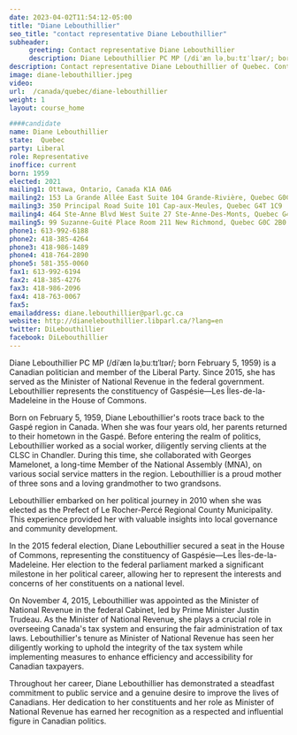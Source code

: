 ```yaml
---
date: 2023-04-02T11:54:12-05:00
title: "Diane Lebouthillier"
seo_title: "contact representative Diane Lebouthillier"
subheader:
     greeting: Contact representative Diane Lebouthillier
     description: Diane Lebouthillier PC MP (/diˈæn ləˌbuːtɪˈlɪər/; born February 5, 1959) is a Canadian politician and member of the Liberal Party.
description: Contact representative Diane Lebouthillier of Quebec. Contact information for Diane Lebouthillier includes email address, phone number, and mailing address.
image: diane-lebouthillier.jpeg
video:
url:  /canada/quebec/diane-lebouthillier
weight: 1
layout: course_home

####candidate
name: Diane Lebouthillier
state:	Quebec
party: Liberal
role: Representative
inoffice: current
born: 1959
elected: 2021
mailing1: Ottawa, Ontario, Canada K1A 0A6
mailing2: 153 La Grande Allée East Suite 104 Grande-Rivière, Quebec G0C 1V0
mailing3: 350 Principal Road Suite 101 Cap-aux-Meules, Quebec G4T 1C9
mailing4: 464 Ste-Anne Blvd West Suite 27 Ste-Anne-Des-Monts, Quebec G4V 1T5
mailing5: 99 Suzanne-Guité Place Room 211 New Richmond, Quebec G0C 2B0
phone1: 613-992-6188
phone2: 418-385-4264
phone3: 418-986-1489
phone4: 418-764-2890
phone5: 581-355-0060
fax1: 613-992-6194
fax2: 418-385-4276
fax3: 418-986-2096
fax4: 418-763-0067
fax5:
emailaddress: diane.lebouthillier@parl.gc.ca
website: http://dianelebouthillier.libparl.ca/?lang=en
twitter: DiLebouthillier
facebook: DiLebouthillier
---
```


Diane Lebouthillier PC MP (/diˈæn ləˌbuːtɪˈlɪər/; born February 5, 1959) is a Canadian politician and member of the Liberal Party. Since 2015, she has served as the Minister of National Revenue in the federal government. Lebouthillier represents the constituency of Gaspésie—Les Îles-de-la-Madeleine in the House of Commons.

Born on February 5, 1959, Diane Lebouthillier's roots trace back to the Gaspé region in Canada. When she was four years old, her parents returned to their hometown in the Gaspé. Before entering the realm of politics, Lebouthillier worked as a social worker, diligently serving clients at the CLSC in Chandler. During this time, she collaborated with Georges Mamelonet, a long-time Member of the National Assembly (MNA), on various social service matters in the region. Lebouthillier is a proud mother of three sons and a loving grandmother to two grandsons.

Lebouthillier embarked on her political journey in 2010 when she was elected as the Prefect of Le Rocher-Percé Regional County Municipality. This experience provided her with valuable insights into local governance and community development.

In the 2015 federal election, Diane Lebouthillier secured a seat in the House of Commons, representing the constituency of Gaspésie—Les Îles-de-la-Madeleine. Her election to the federal parliament marked a significant milestone in her political career, allowing her to represent the interests and concerns of her constituents on a national level.

On November 4, 2015, Lebouthillier was appointed as the Minister of National Revenue in the federal Cabinet, led by Prime Minister Justin Trudeau. As the Minister of National Revenue, she plays a crucial role in overseeing Canada's tax system and ensuring the fair administration of tax laws. Lebouthillier's tenure as Minister of National Revenue has seen her diligently working to uphold the integrity of the tax system while implementing measures to enhance efficiency and accessibility for Canadian taxpayers.

Throughout her career, Diane Lebouthillier has demonstrated a steadfast commitment to public service and a genuine desire to improve the lives of Canadians. Her dedication to her constituents and her role as Minister of National Revenue has earned her recognition as a respected and influential figure in Canadian politics.
